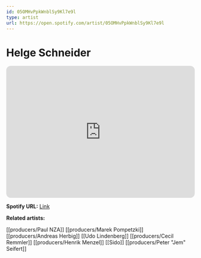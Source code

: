```yaml
---
id: 05OMHvPpkWnblSy9Kl7e9l
type: artist
url: https://open.spotify.com/artist/05OMHvPpkWnblSy9Kl7e9l
---
```

# Helge Schneider

<iframe style="border-radius:12px" src="https://open.spotify.com/embed/artist/05OMHvPpkWnblSy9Kl7e9l" width="100%" height="352" frameBorder="0" allowfullscreen="" allow="autoplay; clipboard-write; encrypted-media; fullscreen; picture-in-picture" loading="lazy"></iframe>

**Spotify URL:** [Link](https://open.spotify.com/artist/05OMHvPpkWnblSy9Kl7e9l)

**Related artists:**

[[producers/Paul NZA]]
[[producers/Marek Pompetzki]]
[[producers/Andreas Herbig]]
[[Udo Lindenberg]]
[[producers/Cecil Remmler]]
[[producers/Henrik Menzel]]
[[Sido]]
[[producers/Peter "Jem" Seifert]]

